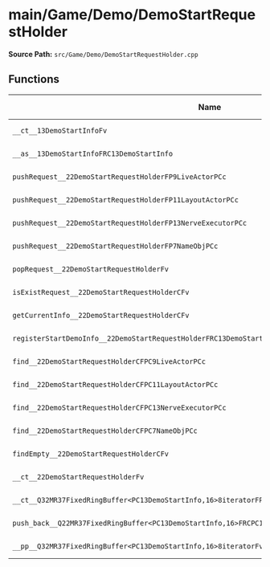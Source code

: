# main/Game/Demo/DemoStartRequestHolder

**Source Path:** `src/Game/Demo/DemoStartRequestHolder.cpp`

## Functions

| Name | Address | Match % |
|------|---------|---------|
| `__ct__13DemoStartInfoFv` | `0x800BDC9C` | :x: (0.0%) |
| `__as__13DemoStartInfoFRC13DemoStartInfo` | `0x800BDCDC` | :x: (0.0%) |
| `pushRequest__22DemoStartRequestHolderFP9LiveActorPCc` | `0x800BDD78` | :x: (0.0%) |
| `pushRequest__22DemoStartRequestHolderFP11LayoutActorPCc` | `0x800BDDC8` | :x: (0.0%) |
| `pushRequest__22DemoStartRequestHolderFP13NerveExecutorPCc` | `0x800BDE18` | :x: (0.0%) |
| `pushRequest__22DemoStartRequestHolderFP7NameObjPCc` | `0x800BDE68` | :x: (0.0%) |
| `popRequest__22DemoStartRequestHolderFv` | `0x800BDEB8` | :x: (0.0%) |
| `isExistRequest__22DemoStartRequestHolderCFv` | `0x800BDF5C` | :x: (0.0%) |
| `getCurrentInfo__22DemoStartRequestHolderCFv` | `0x800BDF6C` | :x: (0.0%) |
| `registerStartDemoInfo__22DemoStartRequestHolderFRC13DemoStartInfo` | `0x800BDF8C` | :x: (0.0%) |
| `find__22DemoStartRequestHolderCFPC9LiveActorPCc` | `0x800BDFC0` | :x: (0.0%) |
| `find__22DemoStartRequestHolderCFPC11LayoutActorPCc` | `0x800BE048` | :x: (0.0%) |
| `find__22DemoStartRequestHolderCFPC13NerveExecutorPCc` | `0x800BE0D0` | :x: (0.0%) |
| `find__22DemoStartRequestHolderCFPC7NameObjPCc` | `0x800BE158` | :x: (0.0%) |
| `findEmpty__22DemoStartRequestHolderCFv` | `0x800BE1E0` | :x: (0.0%) |
| `__ct__22DemoStartRequestHolderFv` | `0x800BE264` | :x: (0.0%) |
| `__ct__Q32MR37FixedRingBuffer<PC13DemoStartInfo,16>8iteratorFPPC13DemoStartInfoPPC13DemoStartInfo` | `0x800BE31C` | :x: (0.0%) |
| `push_back__Q22MR37FixedRingBuffer<PC13DemoStartInfo,16>FRCPC13DemoStartInfo` | `0x800BE330` | :x: (0.0%) |
| `__pp__Q32MR37FixedRingBuffer<PC13DemoStartInfo,16>8iteratorFv` | `0x800BE380` | :x: (0.0%) |